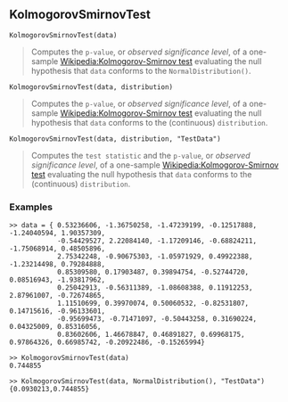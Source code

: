 ## KolmogorovSmirnovTest

```
KolmogorovSmirnovTest(data)
```

> Computes the `p-value`, or <i>observed significance level</i>, of a one-sample [Wikipedia:Kolmogorov-Smirnov test](http://en.wikipedia.org/wiki/Kolmogorov-Smirnov_test) evaluating the null hypothesis that `data` conforms to the `NormalDistribution()`.

```
KolmogorovSmirnovTest(data, distribution)
```

> Computes the `p-value`, or <i>observed significance level</i>, of a one-sample [Wikipedia:Kolmogorov-Smirnov test](http://en.wikipedia.org/wiki/Kolmogorov-Smirnov_test) evaluating the null hypothesis that `data` conforms to the (continuous) `distribution`.

```
KolmogorovSmirnovTest(data, distribution, "TestData")
```

> Computes the 	`test statistic` and the `p-value`, or <i>observed significance level</i>, of a one-sample [Wikipedia:Kolmogorov-Smirnov test](http://en.wikipedia.org/wiki/Kolmogorov-Smirnov_test) evaluating the null hypothesis that `data` conforms to the  (continuous) `distribution`.

### Examples

``` 
>> data = { 0.53236606, -1.36750258, -1.47239199, -0.12517888, -1.24040594, 1.90357309,
            -0.54429527, 2.22084140, -1.17209146, -0.68824211, -1.75068914, 0.48505896,
            2.75342248, -0.90675303, -1.05971929, 0.49922388, -1.23214498, 0.79284888,
            0.85309580, 0.17903487, 0.39894754, -0.52744720, 0.08516943, -1.93817962,
            0.25042913, -0.56311389, -1.08608388, 0.11912253, 2.87961007, -0.72674865,
            1.11510699, 0.39970074, 0.50060532, -0.82531807, 0.14715616, -0.96133601,
            -0.95699473, -0.71471097, -0.50443258, 0.31690224, 0.04325009, 0.85316056,
            0.83602606, 1.46678847, 0.46891827, 0.69968175, 0.97864326, 0.66985742, -0.20922486, -0.15265994}
            
>> KolmogorovSmirnovTest(data)
0.744855

>> KolmogorovSmirnovTest(data, NormalDistribution(), "TestData")
{0.0930213,0.744855}
```  

